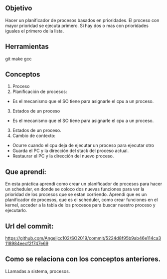 ## Objetivo

Hacer un planificador de procesos basados en prioridades.
El proceso con mayor prioridad se ejecuta primero.
Si hay dos o mas con prioridades iguales el primero de la lista.

## Herramientas

git
make
gcc

## Conceptos

1) Proceso
2) Planificación de procesos:
+ Es el mecanismo que el SO tiene para asignarle el cpu a un proceso.

3) Estados de un proceso

+ Es el mecanismo que el SO tiene para asignarle el cpu a un proceso.

3) Estados de un proceso.
4) Cambio de contexto:
+ Ocurre cuando el cpu deja de ejecutar un proceso para ejecutar otro
+ Guarda el PC y la dirección del stack del proceso actual.
+ Restaurar el PC y la dirección del nuevo proceso.


## Que aprendí:
En esta práctica aprendi como crear un planificador de procesos para hacer un scheduler, en donde se coloco dos nuevas funciones para ver la prioridad de los procesos que se estan corriendo.
Aprendí que es un planificador de procesos, que es el scheduler, como crear funciones en el kernel, acceder a la tabla de los procesos para buscar nuestro proceso y ejecutarlo.

## Url del commit:
https://github.com/Angeljcc102/SO2019/commit/5224d8f95b9ab46e114ca3118984eecf2f747e69

## Como se relaciona con los conceptos anteriores.
LLamadas a sistema, procesos.
